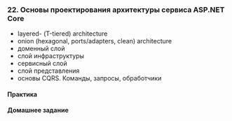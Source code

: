 ### 22. Основы проектирования архитектуры сервиса ASP.NET Core
- layered- (Т-tiered) architecture
- onion (hexagonal, ports/adapters, clean) architecture
- доменный слой
- слой инфраструктуры
- сервисный слой
- слой представления
- основы CQRS. Команды, запросы, обработчики

#### Практика


#### Домашнее задание
